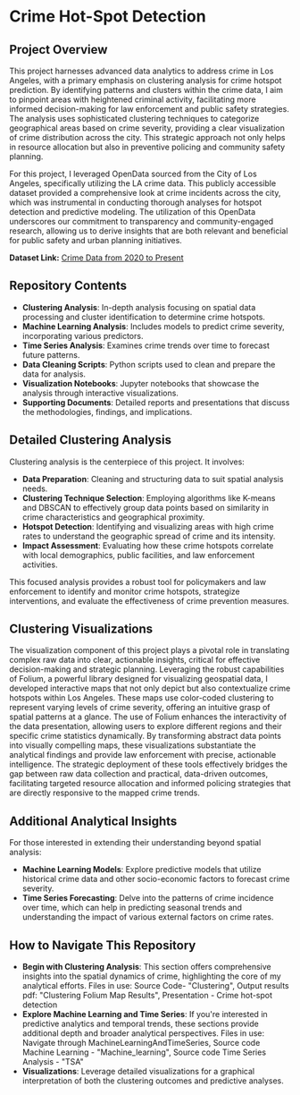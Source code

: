 # Crime Hot-Spot Detection

## Project Overview
This project harnesses advanced data analytics to address crime in Los Angeles, with a primary emphasis on clustering analysis for crime hotspot prediction. By identifying patterns and clusters within the crime data, I aim to pinpoint areas with heightened criminal activity, facilitating more informed decision-making for law enforcement and public safety strategies. The analysis uses sophisticated clustering techniques to categorize geographical areas based on crime severity, providing a clear visualization of crime distribution across the city. This strategic approach not only helps in resource allocation but also in preventive policing and community safety planning.

For this project, I leveraged OpenData sourced from the City of Los Angeles, specifically utilizing the LA crime data. This publicly accessible dataset provided a comprehensive look at crime incidents across the city, which was instrumental in conducting thorough analyses for hotspot detection and predictive modeling. The utilization of this OpenData underscores our commitment to transparency and community-engaged research, allowing us to derive insights that are both relevant and beneficial for public safety and urban planning initiatives.

**Dataset Link:** [Crime Data from 2020 to Present](https://catalog.data.gov/dataset/crime-data-from-2020-to-present/resource/5eb6507e-fa82-4595-a604-023f8a326099)

## Repository Contents
- **Clustering Analysis**: In-depth analysis focusing on spatial data processing and cluster identification to determine crime hotspots.
- **Machine Learning Analysis**: Includes models to predict crime severity, incorporating various predictors.
- **Time Series Analysis**: Examines crime trends over time to forecast future patterns.
- **Data Cleaning Scripts**: Python scripts used to clean and prepare the data for analysis.
- **Visualization Notebooks**: Jupyter notebooks that showcase the analysis through interactive visualizations.
- **Supporting Documents**: Detailed reports and presentations that discuss the methodologies, findings, and implications.

## Detailed Clustering Analysis
Clustering analysis is the centerpiece of this project. It involves:

- **Data Preparation**: Cleaning and structuring data to suit spatial analysis needs.
- **Clustering Technique Selection**: Employing algorithms like K-means and DBSCAN to effectively group data points based on similarity in crime characteristics and geographical proximity.
- **Hotspot Detection**: Identifying and visualizing areas with high crime rates to understand the geographic spread of crime and its intensity.
- **Impact Assessment**: Evaluating how these crime hotspots correlate with local demographics, public facilities, and law enforcement activities.

This focused analysis provides a robust tool for policymakers and law enforcement to identify and monitor crime hotspots, strategize interventions, and evaluate the effectiveness of crime prevention measures.

## Clustering Visualizations
The visualization component of this project plays a pivotal role in translating complex raw data into clear, actionable insights, critical for effective decision-making and strategic planning. Leveraging the robust capabilities of Folium, a powerful library designed for visualizing geospatial data, I developed interactive maps that not only depict but also contextualize crime hotspots within Los Angeles. These maps use color-coded clustering to represent varying levels of crime severity, offering an intuitive grasp of spatial patterns at a glance. The use of Folium enhances the interactivity of the data presentation, allowing users to explore different regions and their specific crime statistics dynamically. By transforming abstract data points into visually compelling maps, these visualizations substantiate the analytical findings and provide law enforcement with precise, actionable intelligence. The strategic deployment of these tools effectively bridges the gap between raw data collection and practical, data-driven outcomes, facilitating targeted resource allocation and informed policing strategies that are directly responsive to the mapped crime trends.


## Additional Analytical Insights
For those interested in extending their understanding beyond spatial analysis:
- **Machine Learning Models**: Explore predictive models that utilize historical crime data and other socio-economic factors to forecast crime severity.
- **Time Series Forecasting**: Delve into the patterns of crime incidence over time, which can help in predicting seasonal trends and understanding the impact of various external factors on crime rates.

## How to Navigate This Repository
- **Begin with Clustering Analysis**: This section offers comprehensive insights into the spatial dynamics of crime, highlighting the core of my analytical efforts. Files in use: Source Code- "Clustering", Output results pdf: "Clustering Folium Map Results", Presentation - Crime hot-spot detection
- **Explore Machine Learning and Time Series**: If you're interested in predictive analytics and temporal trends, these sections provide additional depth and broader analytical perspectives. Files in use: Navigate through MachineLearningAndTimeSeries, Source code Machine Learning - "Machine_learning", Source code Time Series Analysis - "TSA"
- **Visualizations**: Leverage detailed visualizations for a graphical interpretation of both the clustering outcomes and predictive analyses.
